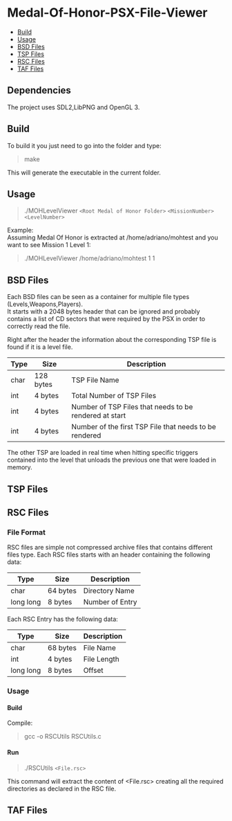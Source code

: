 # Medal-Of-Honor-PSX-File-Viewer
- [Build](#build)
- [Usage](#usage)
- [BSD Files](#bsd-files)
- [TSP Files](#tsp-files)
- [RSC Files](#rsc-files)
- [TAF Files](#taf-files)

## Dependencies
  The project uses SDL2,LibPNG and OpenGL 3.
## Build
  To build it you just need to go into the folder and type:
  > make

  This will generate the executable in the current folder.
## Usage
  > ./MOHLevelViewer `<Root Medal of Honor Folder>` `<MissionNumber>` `<LevelNumber>`

  Example:  
  Assuming Medal Of Honor is extracted at /home/adriano/mohtest and you want to see Mission 1 Level 1:

  > ./MOHLevelViewer /home/adriano/mohtest 1 1
## BSD Files
Each BSD files can be seen as a container for multiple file types (Levels,Weapons,Players).  
It starts with a 2048 bytes header that can be ignored and probably contains a list of CD sectors that were required by the PSX in order to correctly read the file.  

Right after the header the information about the corresponding TSP file is found if it is a level file.

| Type | Size | Description |
| ---- | ---- | ----------- |
| char | 128 bytes  | TSP File Name |
| int  | 4 bytes  | Total Number of TSP Files |
| int  | 4 bytes  | Number of TSP Files that needs to be rendered at start |
| int  | 4 bytes  | Number of the first TSP File that needs to be rendered |  

The other TSP are loaded in real time when hitting specific triggers contained into the level that unloads the previous one that were loaded in memory.

## TSP Files
## RSC Files
### File Format
RSC files are simple not compressed archive files that contains different files type.
Each RSC files starts with an header containing the following data:

| Type | Size | Description |
| ---- | ---- | ----------- |
| char  | 64 bytes  | Directory Name |
| long long  | 8 bytes  | Number of Entry |  

Each RSC Entry has the following data:

| Type | Size | Description |
| ---- | ---- | ----------- |
| char  | 68 bytes  | File Name |
| int  | 4 bytes  | File Length |
| long long | 8 bytes | Offset |

### Usage
#### Build
Compile:
  > gcc -o RSCUtils RSCUtils.c
#### Run
  > ./RSCUtils `<File.rsc>`
  
This command will extract the content of <File.rsc> creating all the required directories as declared in the RSC file.  
## TAF Files
